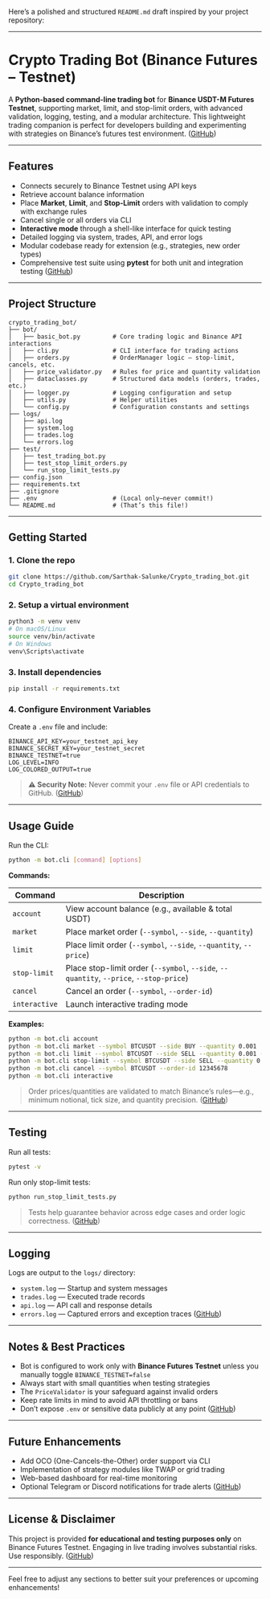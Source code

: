Here’s a polished and structured `README.md` draft inspired by your project repository:

---

# Crypto Trading Bot (Binance Futures – Testnet)

A **Python-based command-line trading bot** for **Binance USDT-M Futures Testnet**, supporting market, limit, and stop-limit orders, with advanced validation, logging, testing, and a modular architecture. This lightweight trading companion is perfect for developers building and experimenting with strategies on Binance’s futures test environment. ([GitHub][1])

---

## Features

* Connects securely to Binance Testnet using API keys
* Retrieve account balance information
* Place **Market**, **Limit**, and **Stop-Limit** orders with validation to comply with exchange rules
* Cancel single or all orders via CLI
* **Interactive mode** through a shell-like interface for quick testing
* Detailed logging via system, trades, API, and error logs
* Modular codebase ready for extension (e.g., strategies, new order types)
* Comprehensive test suite using **pytest** for both unit and integration testing ([GitHub][1])

---

## Project Structure

```
crypto_trading_bot/
├── bot/
│   ├── basic_bot.py         # Core trading logic and Binance API interactions
│   ├── cli.py               # CLI interface for trading actions
│   ├── orders.py            # OrderManager logic – stop-limit, cancels, etc.
│   ├── price_validator.py   # Rules for price and quantity validation
│   ├── dataclasses.py       # Structured data models (orders, trades, etc.)
│   ├── logger.py            # Logging configuration and setup
│   ├── utils.py             # Helper utilities
│   └── config.py            # Configuration constants and settings
├── logs/
│   ├── api.log
│   ├── system.log
│   ├── trades.log
│   └── errors.log
├── test/
│   ├── test_trading_bot.py
│   ├── test_stop_limit_orders.py
│   └── run_stop_limit_tests.py
├── config.json
├── requirements.txt
├── .gitignore
├── .env                     # (Local only—never commit!)
└── README.md                # (That’s this file!)
```

---

## Getting Started

### 1. Clone the repo

```bash
git clone https://github.com/Sarthak-Salunke/Crypto_trading_bot.git
cd Crypto_trading_bot
```

### 2. Setup a virtual environment

```bash
python3 -m venv venv
# On macOS/Linux
source venv/bin/activate
# On Windows
venv\Scripts\activate
```

### 3. Install dependencies

```bash
pip install -r requirements.txt
```

### 4. Configure Environment Variables

Create a `.env` file and include:

```
BINANCE_API_KEY=your_testnet_api_key
BINANCE_SECRET_KEY=your_testnet_secret
BINANCE_TESTNET=true
LOG_LEVEL=INFO
LOG_COLORED_OUTPUT=true
```

> **⚠ Security Note:** Never commit your `.env` file or API credentials to GitHub. ([GitHub][1])

---

## Usage Guide

Run the CLI:

```bash
python -m bot.cli [command] [options]
```

**Commands:**

| Command       | Description                                                                            |
| ------------- | -------------------------------------------------------------------------------------- |
| `account`     | View account balance (e.g., available & total USDT)                                    |
| `market`      | Place market order (`--symbol`, `--side`, `--quantity`)                                |
| `limit`       | Place limit order (`--symbol`, `--side`, `--quantity`, `--price`)                      |
| `stop-limit`  | Place stop-limit order (`--symbol`, `--side`, `--quantity`, `--price`, `--stop-price`) |
| `cancel`      | Cancel an order (`--symbol`, `--order-id`)                                             |
| `interactive` | Launch interactive trading mode                                                        |

**Examples:**

```bash
python -m bot.cli account
python -m bot.cli market --symbol BTCUSDT --side BUY --quantity 0.001
python -m bot.cli limit --symbol BTCUSDT --side SELL --quantity 0.001 --price 122000
python -m bot.cli stop-limit --symbol BTCUSDT --side SELL --quantity 0.001 --price 122000 --stop-price 121800
python -m bot.cli cancel --symbol BTCUSDT --order-id 12345678
python -m bot.cli interactive
```

> Order prices/quantities are validated to match Binance’s rules—e.g., minimum notional, tick size, and quantity precision. ([GitHub][1])

---

## Testing

Run all tests:

```bash
pytest -v
```

Run only stop-limit tests:

```bash
python run_stop_limit_tests.py
```

> Tests help guarantee behavior across edge cases and order logic correctness. ([GitHub][1])

---

## Logging

Logs are output to the `logs/` directory:

* `system.log` — Startup and system messages
* `trades.log` — Executed trade records
* `api.log` — API call and response details
* `errors.log` — Captured errors and exception traces ([GitHub][1])

---

## Notes & Best Practices

* Bot is configured to work only with **Binance Futures Testnet** unless you manually toggle `BINANCE_TESTNET=false`
* Always start with small quantities when testing strategies
* The `PriceValidator` is your safeguard against invalid orders
* Keep rate limits in mind to avoid API throttling or bans
* Don’t expose `.env` or sensitive data publicly at any point ([GitHub][1])

---

## Future Enhancements

* Add OCO (One-Cancels-the-Other) order support via CLI
* Implementation of strategy modules like TWAP or grid trading
* Web-based dashboard for real-time monitoring
* Optional Telegram or Discord notifications for trade alerts ([GitHub][1])

---

## License & Disclaimer

This project is provided **for educational and testing purposes only** on Binance Futures Testnet. Engaging in live trading involves substantial risks. Use responsibly. ([GitHub][1])

---

Feel free to adjust any sections to better suit your preferences or upcoming enhancements!

[1]: https://github.com/Sarthak-Salunke/Crypto_trading_bot "GitHub - Sarthak-Salunke/Crypto_trading_bot: Python Binance Futures Trading Bot (Testnet) — A command-line trading bot for Binance USDT-M Futures Testnet supporting market, limit, and stop-limit orders with advanced validation, robust logging, and modular design for strategy development."
